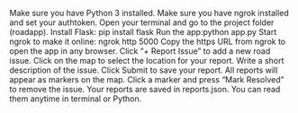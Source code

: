 Make sure you have Python 3 installed.
Make sure you have ngrok installed and set your authtoken.
Open your terminal and go to the project folder (roadapp).
Install Flask: pip install flask
Run the app:python app.py
Start ngrok to make it online: ngrok http 5000
Copy the https URL from ngrok to open the app in any browser.
Click “+ Report Issue” to add a new road issue.
Click on the map to select the location for your report.
Write a short description of the issue.
Click Submit to save your report.
All reports will appear as markers on the map.
Click a marker and press “Mark Resolved” to remove the issue.
Your reports are saved in reports.json.
You can read them anytime in terminal or Python.
